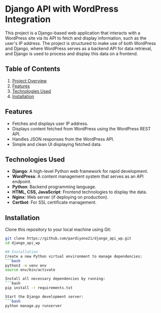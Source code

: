 # Django API with WordPress Integration

This project is a Django-based web application that interacts with a WordPress site via its API to fetch and display information, such as the user's IP address.
The project is structured to make use of both WordPress and Django, where WordPress serves as a backend API for data retrieval, and Django is used to process and display this data on a frontend.

## Table of Contents
1. [Project Overview](#project-overview)
2. [Features](#features)
3. [Technologies Used](#technologies-used)
4. [Installation](#installation)

## Features

- Fetches and displays user IP address.
- Displays content fetched from WordPress using the WordPress REST API.
- Handles JSON responses from the WordPress API.
- Simple and clean UI displaying fetched data.

## Technologies Used

- **Django**: A high-level Python web framework for rapid development.
- **WordPress**: A content management system that serves as an API endpoint.
- **Python**: Backend programming language.
- **HTML, CSS, JavaScript**: Frontend technologies to display the data.
- **Nginx**: Web server (if deploying on production).
- **Certbot**: For SSL certificate management.

## Installation

Clone this repository to your local machine using Git:
```bash
git clone https://github.com/pardiyono21/django_api_wp.git
cd django_api_wp

## Installation
Create a new Python virtual environment to manage dependencies:
```bash
python3 -m venv env
source env/bin/activate

Install all necessary dependencies by running:
```bash
pip install -r requirements.txt

Start the Django development server:
```bash
python manage.py runserver
